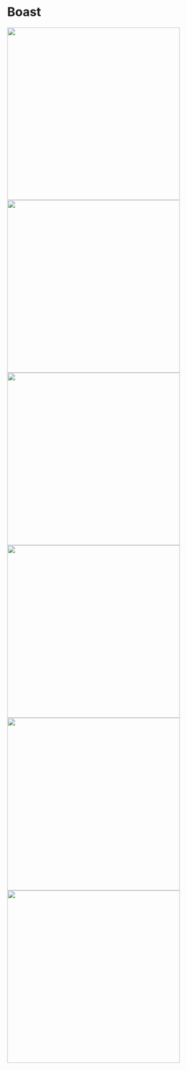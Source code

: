 # Boast
<div>
<img width="400" src="https://github.com/keurig47/Boast/blob/test/IMG_0299.PNG" />
<img width="400" src="https://github.com/keurig47/Boast/blob/test/IMG_0300.PNG" />
</div>
<div>
<img width="400" src="https://github.com/keurig47/Boast/blob/test/IMG_0301.PNG" />
<img width="400" src="https://github.com/keurig47/Boast/blob/test/IMG_0302.PNG" />
</div>
<div>
<img width="400" src="https://github.com/keurig47/Boast/blob/test/IMG_0303.PNG" />
<img width="400" src="https://github.com/keurig47/Boast/blob/test/boastgif.gif" />
</div>

